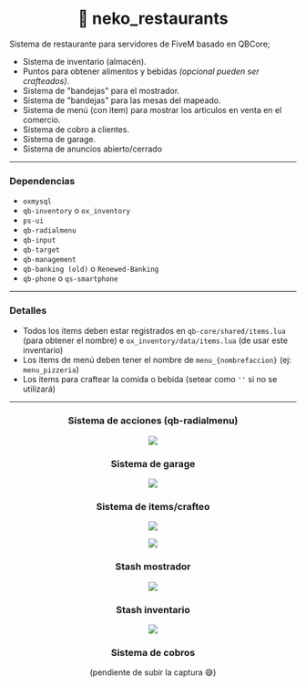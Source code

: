 <h1 align="center">🍟 neko_restaurants</h1>

Sistema de restaurante para servidores de FiveM basado en QBCore;

- Sistema de inventario (almacén).
- Puntos para obtener alimentos y bebidas _(opcional pueden ser crafteados)_.
- Sistema de "bandejas" para el mostrador.
- Sistema de "bandejas" para las mesas del mapeado.
- Sistema de menú (con item) para mostrar los articulos en venta en el comercio.
- Sistema de cobro a clientes.
- Sistema de garage.
- Sistema de anuncios abierto/cerrado

---

### Dependencias
- `oxmysql`
- `qb-inventory` o `ox_inventory`
- `ps-ui`
- `qb-radialmenu`
- `qb-input`
- `qb-target`
- `qb-management`
- `qb-banking (old)` o `Renewed-Banking`
- `qb-phone` o `qs-smartphone`

---

### Detalles
- Todos los items deben estar registrados en `qb-core/shared/items.lua` (para obtener el nombre) e `ox_inventory/data/items.lua` (de usar este inventario)
- Los items de menú deben tener el nombre de `menu_{nombrefaccion}` (ej: `menu_pizzeria`)
- Los items para craftear la comida o bebida (setear como `''` si no se utilizará)

---

<h3 align="center">Sistema de acciones (qb-radialmenu)</h3>
<p align="center"><img src="https://github.com/imkuroneko/neko_restaurants/assets/20273059/3d90091c-3878-4df0-acac-8262b4e1951b"/></p>

<h3 align="center">Sistema de garage</h3>
<p align="center"><img src="https://github.com/imkuroneko/neko_restaurants/assets/20273059/23f53685-cc3a-4624-bff6-a09384944359"/></p>

<h3 align="center">Sistema de items/crafteo</h3>
<p align="center"><img src="https://github.com/imkuroneko/neko_restaurants/assets/20273059/bbe253f4-b343-45ba-bb1c-8cb1f6a94ddf"/></p>
<p align="center"><img src="https://github.com/imkuroneko/neko_restaurants/assets/20273059/f05123b5-7483-46cf-b69e-3d5526bf43df"/></p>

<h3 align="center">Stash mostrador</h3>
<p align="center"><img src="https://github.com/imkuroneko/neko_restaurants/assets/20273059/838ba6a4-9972-43a3-8293-1a4ec3e0ad12"/></p>

<h3 align="center">Stash inventario</h3>
<p align="center"><img src="https://github.com/imkuroneko/neko_restaurants/assets/20273059/692b781c-7a4c-4431-affa-77b0a6df2c2d"/></p>

<h3 align="center">Sistema de cobros</h3>
<p align="center">(pendiente de subir la captura 😅)</p>
